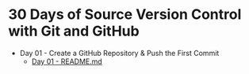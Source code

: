 # 30 Days of Source Version Control with Git and GitHub

- Day 01 - Create a GitHub Repository & Push the First Commit
  - [Day 01 - README.md](day-02/README.md)
